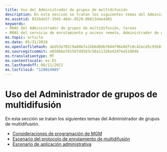 ```yaml
---
title: Uso del Administrador de grupos de multidifusión
description: En esta sección se tratan los siguientes temas del Administrador de grupos de multidifusión.
ms.assetid: 032bde57-3565-48dc-8529-0b013d4e4401
keywords:
- RRAS del Administrador de grupos de multidifusión, tareas
- RRAS del servicio de enrutamiento y acceso remoto, Administrador de grupos de multidifusión, tareas
ms.topic: article
ms.date: 05/31/2018
ms.openlocfilehash: abd53e702c9a80b7a1bb6d69b7044f96e0dfc0c42ecd5c95b81c35c38fecfc16
ms.sourcegitcommit: e858bbe701567d4583c50a11326e42d7ea51804b
ms.translationtype: MT
ms.contentlocale: es-ES
ms.lasthandoff: 08/11/2021
ms.locfileid: "120024985"
---
```

# <a name="using-the-multicast-group-manager"></a>Uso del Administrador de grupos de multidifusión

En esta sección se tratan los siguientes temas del Administrador de grupos de multidifusión.

-   [Consideraciones de programación de MGM](mgm-programming-considerations.md)
-   [Escenario del protocolo de enrutamiento de multidifusión](multicast-routing-protocol-scenario.md)
-   [Escenario de aplicación administrativa](administrative-application-scenario.md)

 

 




